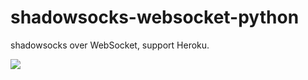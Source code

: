 # shadowsocks-websocket-python
shadowsocks over WebSocket, support Heroku.

[![](https://www.herokucdn.com/deploy/button.svg)](https://heroku.com/deploy?template=https://github.com/xxnetvpn/shadowsocks-websocket-python/tree/deploy)
